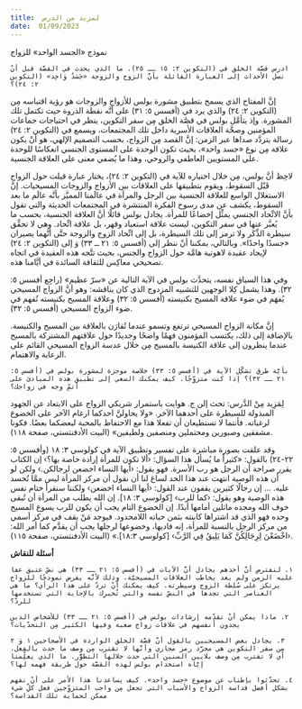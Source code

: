 ```yaml
---
title:  لمزيد من الدرس
date:  01/09/2023
---
```


نموذج «الجسد الواحد» للزواج

`ادرس قصَّة الخلق في (التكوين ٢: ١٥ ــ ٢٥). ما الذي يحدث في القصَّة قبل أنْ تصل الأحداث إلى العبارة القائلة بأنَّ الزوج والزوجة «جَسَدٌ وَاحِد» (التكوين ٢: ٢٤)؟`

إنَّ المفتاح الذي يسمح بتطبيق مشورة بولس للأزواج والزوجات هو رؤية اقتباسه مِن (التكوين ٢: ٢٤) والذي يرد في (أفسس ٥: ٣١) على أنَّه نقطة الذروة حيث تكتمل تلك المشورة. وإذ يتأمَّل بولس في قصَّة الخلق مِن سفر التكوين، ينظر في احتياجات جماعات المؤمنين وصحَّة العلاقات الأسرية داخل تلك المجتمعات، ويسمع في (التكوين ٢: ٢٤) رسالة يتردَّد صداها عبر الزمن: إنَّ القصد مِن الزواج، بحسب التصميم الإلهي، هو أنْ يكون علاقة مِن نوع «جسد واحد»، بحيث تكون الوحدة على المستوى الجنسي انعكاسًا للوحدة على المستويين العاطفي والروحي، وهذا ما يُضفي معنى على العلاقة الجنسية.

لاحِظ أنَّ بولس، مِن خلال اختياره للآية في (التكوين ٢: ٢٤)، يختار عبارة قيلت حول الزواج قَبْل السقوط، ويقوم بتطبيقها على العلاقات بين الأزواج والزوجات المسيحيات. إنَّ الاستغلال الواسع للعلاقة الجنسية بين الرجل والمرأة في عالَمنا المميَّز بأنَّه عالَم ما بعد السقوط، يكشف عن مدى رسوخ الفكرة المنتشرة في المجتمعات الحديثة والتي تقول بأنَّ الاتِّحاد الجنسي يمثِّل إخضاعًا للمرأة. يجادل بولس قائلًا أنَّ العلاقة الجنسية، بحسب ما يُعبَّر عنها في سفر التكوين، ليست علاقة استعباد وقهر، بل علاقة اتِّحاد. وهي لا تحقِّق سيطرة الذِّكَر ولا ترمز إلى تلك السيطرة، بل إلى اتِّحاد الزوج والزوجة حتَّى أنَّهما يصيران «جسدًا واحدًا». وبالتالي، يمكننا أنْ ننظر إلى (أفسس ٥: ٢١ ــ ٣٣) وَ إلى (التكوين ٢: ٢٤) لإيجاد عقيدة لاهوتية هامَّة حول الزواج والجنس، بحيث تتَّجه هذه العقيدة في اتجاه تصحيحي معاكِس للثقافة السائدة في أيَّامنا هذه.

وفي هذا السياق نفسه، يتحدَّث بولس في الآية التالية عن «سرّ عظيم» (راجِع أفسس ٥: ٣٢). وهذا يشمل كِلا الوجهين للتشبيه المزدوج الذي كان يناقشه: وهو أنَّ الزواج المسيحي يُفهَم في ضوء علاقة المسيح بكنيسته (أفسس ٥: ٣٢) وعلاقة المسيح بكنيسته تُفهم في ضوء الزواج المسيحي (أفسس ٥: ٣٢).

إنَّ مكانة الزواج المسيحي ترتفع وتسمو عندما تُقارَن بالعلاقة بين المسيح والكنيسة. بالإضافة إلى ذلك، يكتسب المؤمنون فهمًا واضحًا وجديدًا حول علاقتهم المشتركة بالمسيح عندما ينظرون إلى علاقة الكنيسة بالمسيح مِن خلال عدسة الزواج المسيحي القائم على الرعاية والاهتمام.

`بأيَّة طرق تشكِّل الآية في (أفسس ٥: ٣٣) خلاصة موجزة لمشورة بولس في (أفسس ٥: ٢١ ــ ٣٢)؟ إذا كنت متزوِّجًا، كيف يمكنك السعي إلى تطبيق هذه المبادئ على أتمِّ وجه في زواجك؟`

لِمَزِيد مِنْ الدَّرس: تحث إلن ج. هوايت باستمرار شريكي الزواج على الابتعاد عن الجهود المبذولة للسيطرة على أحدهما الآخر. «ولا يحاولنَّ احدكما ارغام الآخر على الخضوع لرغباته. فأنتما لا تستطيعان أن تفعلا هذا مع الاحتفاظ بالمحبة لبعضكما بعضًا. فكونا مشفقين وصبورين ومحتملين ومنصفين ولطيفين» (البيت الأدفنتستي، صفحة ١١٨).

وقد علقت بصورة مباشرة على تفسير وتطبيق الآية في كولوسي ٣: ١٨ (وأفسس ٥: ٢٢-٢٤) بالقول: «كثيراً ما يُسأل هذا السؤال: ‹ألا تكون للمرأة إرادة خاصة بها؟› إن الكتاب يقرر صراحة أن الرجل هو رب الأسرة. فهو يقول: ‹أيها النساء اخضعن لرجالكن.› ولكن لو أن هذه الوصية انتهت عند هذا الحد لساغ لنا أن نقول أن مركز المرأة ليس ممَّا تُحسد عليه. ... إن رجالًا كثيرين يقفون عند القول: ‹أيها النساء اخضعن› ولكننا سنقرأ ختام نفس هذه الوصية وهو يقول: ‹كما للرب› [كولوسي ٣: ١٨]. إن الله يطلب من المرأة أن تُبقى خوف الله ومجده ماثلين أمامها أبدًا. إن الخضوع التام يجب أن يكون للرب يسوع المسيح وحده فهو الذي قد اشتراها كابنته بثمن حياته اللامحدود. فيوجد مَنْ يقف في مركز أسمي من مركز الرجل بالنسبة للمرأة، إنه فاديها، وخضوعها لرجلها يجب أن يقدَّم كما أمر الله: ‹اخْضَعْنَ لِرِجَالِكُنَّ كَمَا يَلِيقُ فِي الرَّبِّ›  [كولوسي ١٨:٣].» (البيت الأدفنتستي، صفحة ١١٥).

**أسئلة للنقاش**

`١. لنفترض أنَّ أحدهم يجادل أنَّ الآيات في (أفسس ٥: ٢١ ــ ٣٣) هي نصّ عتيق عفا عليه الزمن ولم يعد يخاطب العلاقات المسيحيَّة، وذلك لأنَّه يفرض نموذجًا للزواج يرتكز على سُلطة الزوج وسيطرته. كيف يمكنك أنْ تردّ على هذا الرأي؟ ما هي العناصر التي تجدها في النصّ نفسه والتي تُخبرِك بالإجابة التي تستخدمها للردّ؟`

`٢. ماذا يمكن أنْ تقدِّمه إرشادات بولس في (أفسس ٥: ٢١ ــ ٣٣) للأشخاص الذين يجدون أنفسهم في علاقات زواج صعبة وفيها الكثير مِن التحدّيات؟`

`٣. يجادل بعض المسيحيين بالقول أنَّ قصَّة الخلق الواردة في الأصحاحين ١ وَ ٢ مِن سفر التكوين هي مجرَّد رمز مجازي وأنَّها لا تقترب مِن وصف ما حدث بالفعل، أي لا تقترب مِن وصف بلايين السنين التي حدث خلالها التطوُّر. ما الذي يعلِّمنا إيَّاه استخدام بولس لهذه القصَّة حول طريقة فهمه لها؟`

`٤. تحدّثوا بإطناب عن موضوع «جسد واحد». كيف يساعدنا هذا الأمر على أنْ نفهم بشكل أفضل قداسة الزواج والأسباب التي تجعل مِن واجب المتزوِّجين فعل كلِّ شيء ممكن لحماية تلك القداسة؟`